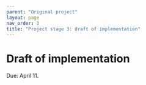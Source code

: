 ```yaml
---
parent: "Original project"
layout: page
nav_order: 3
title: "Project stage 3: draft of implementation"
---
```



# Draft of implementation

Due: April 11.